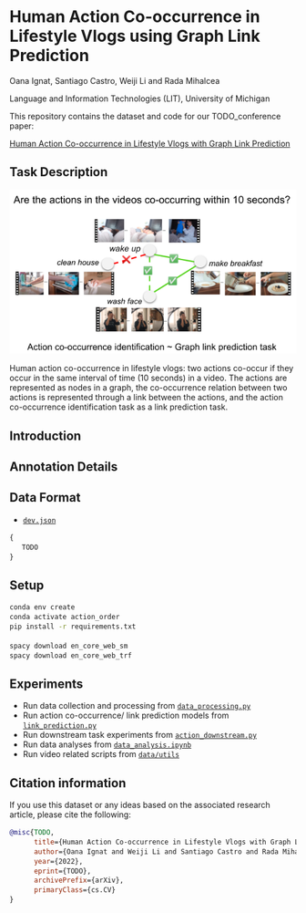 Human Action Co-occurrence in Lifestyle Vlogs using Graph Link Prediction
=================================================================================
Oana Ignat, Santiago Castro, Weiji Li and Rada Mihalcea

Language and Information Technologies (LIT), University of Michigan

This repository contains the dataset and code for our TODO_conference paper:

[Human Action Co-occurrence in Lifestyle Vlogs with Graph Link Prediction](TODO_Link)

## Task Description

![img/graph_intro.png](img/graph_intro.png)

Human action co-occurrence in lifestyle vlogs: two actions co-occur if they occur in the same
interval of time (10 seconds) in a video. The actions are represented as nodes in a graph, 
the co-occurrence relation between two actions is represented through a link between the actions, 
and the action co-occurrence identification task as a link prediction task.

## Introduction


## Annotation Details


## Data Format

+ [`dev.json`](data/test.json) 

```js
{
   TODO
}

```

## Setup
```bash
conda env create
conda activate action_order
pip install -r requirements.txt

spacy download en_core_web_sm
spacy download en_core_web_trf
```

## Experiments
+ Run data collection and processing from [`data_processing.py`](data_processing.py) 
+ Run action co-occurrence/ link prediction models from [`link_prediction.py`](link_prediction.py)
+ Run downstream task experiments from [`action_downstream.py`](action_downstream.py)
+ Run data analyses from [`data_analysis.ipynb`](data_analysis.ipynb)
+ Run video related scripts from [`data/utils`](data/utils)


## Citation information
If you use this dataset or any ideas based on the associated research article, please cite the following:

```bibtex
@misc{TODO,
      title={Human Action Co-occurrence in Lifestyle Vlogs with Graph Link Prediction}, 
      author={Oana Ignat and Weiji Li and Santiago Castro and Rada Mihalcea},
      year={2022},
      eprint={TODO},
      archivePrefix={arXiv},
      primaryClass={cs.CV}
}
```
